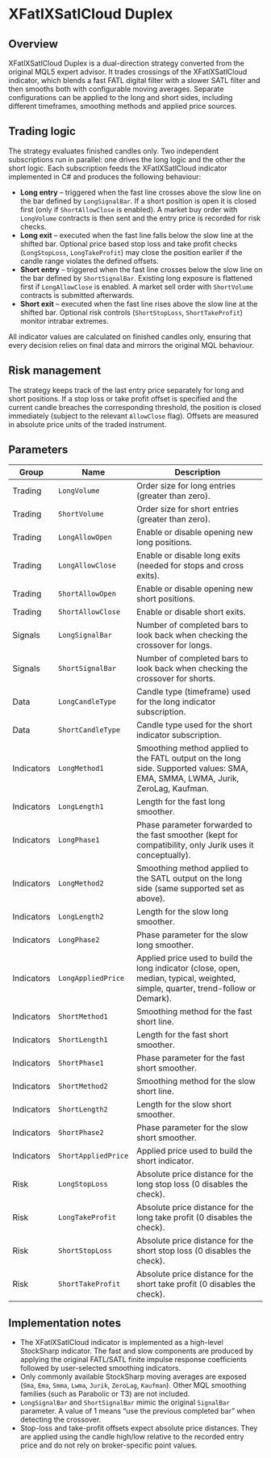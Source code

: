 # XFatlXSatlCloud Duplex

## Overview
XFatlXSatlCloud Duplex is a dual-direction strategy converted from the original MQL5 expert advisor. It trades crossings of the XFatlXSatlCloud indicator, which blends a fast FATL digital filter with a slower SATL filter and then smooths both with configurable moving averages. Separate configurations can be applied to the long and short sides, including different timeframes, smoothing methods and applied price sources.

## Trading logic
The strategy evaluates finished candles only. Two independent subscriptions run in parallel: one drives the long logic and the other the short logic. Each subscription feeds the XFatlXSatlCloud indicator implemented in C# and produces the following behaviour:

- **Long entry** – triggered when the fast line crosses above the slow line on the bar defined by `LongSignalBar`. If a short position is open it is closed first (only if `ShortAllowClose` is enabled). A market buy order with `LongVolume` contracts is then sent and the entry price is recorded for risk checks.
- **Long exit** – executed when the fast line falls below the slow line at the shifted bar. Optional price based stop loss and take profit checks (`LongStopLoss`, `LongTakeProfit`) may close the position earlier if the candle range violates the defined offsets.
- **Short entry** – triggered when the fast line crosses below the slow line on the bar defined by `ShortSignalBar`. Existing long exposure is flattened first if `LongAllowClose` is enabled. A market sell order with `ShortVolume` contracts is submitted afterwards.
- **Short exit** – executed when the fast line rises above the slow line at the shifted bar. Optional risk controls (`ShortStopLoss`, `ShortTakeProfit`) monitor intrabar extremes.

All indicator values are calculated on finished candles only, ensuring that every decision relies on final data and mirrors the original MQL behaviour.

## Risk management
The strategy keeps track of the last entry price separately for long and short positions. If a stop loss or take profit offset is specified and the current candle breaches the corresponding threshold, the position is closed immediately (subject to the relevant `AllowClose` flag). Offsets are measured in absolute price units of the traded instrument.

## Parameters
| Group | Name | Description |
| --- | --- | --- |
| Trading | `LongVolume` | Order size for long entries (greater than zero). |
| Trading | `ShortVolume` | Order size for short entries (greater than zero). |
| Trading | `LongAllowOpen` | Enable or disable opening new long positions. |
| Trading | `LongAllowClose` | Enable or disable long exits (needed for stops and cross exits). |
| Trading | `ShortAllowOpen` | Enable or disable opening new short positions. |
| Trading | `ShortAllowClose` | Enable or disable short exits. |
| Signals | `LongSignalBar` | Number of completed bars to look back when checking the crossover for longs. |
| Signals | `ShortSignalBar` | Number of completed bars to look back when checking the crossover for shorts. |
| Data | `LongCandleType` | Candle type (timeframe) used for the long indicator subscription. |
| Data | `ShortCandleType` | Candle type used for the short indicator subscription. |
| Indicators | `LongMethod1` | Smoothing method applied to the FATL output on the long side. Supported values: SMA, EMA, SMMA, LWMA, Jurik, ZeroLag, Kaufman. |
| Indicators | `LongLength1` | Length for the fast long smoother. |
| Indicators | `LongPhase1` | Phase parameter forwarded to the fast smoother (kept for compatibility, only Jurik uses it conceptually). |
| Indicators | `LongMethod2` | Smoothing method applied to the SATL output on the long side (same supported set as above). |
| Indicators | `LongLength2` | Length for the slow long smoother. |
| Indicators | `LongPhase2` | Phase parameter for the slow long smoother. |
| Indicators | `LongAppliedPrice` | Applied price used to build the long indicator (close, open, median, typical, weighted, simple, quarter, trend-follow or Demark). |
| Indicators | `ShortMethod1` | Smoothing method for the fast short line. |
| Indicators | `ShortLength1` | Length for the fast short smoother. |
| Indicators | `ShortPhase1` | Phase parameter for the fast short smoother. |
| Indicators | `ShortMethod2` | Smoothing method for the slow short line. |
| Indicators | `ShortLength2` | Length for the slow short smoother. |
| Indicators | `ShortPhase2` | Phase parameter for the slow short smoother. |
| Indicators | `ShortAppliedPrice` | Applied price used to build the short indicator. |
| Risk | `LongStopLoss` | Absolute price distance for the long stop loss (0 disables the check). |
| Risk | `LongTakeProfit` | Absolute price distance for the long take profit (0 disables the check). |
| Risk | `ShortStopLoss` | Absolute price distance for the short stop loss (0 disables the check). |
| Risk | `ShortTakeProfit` | Absolute price distance for the short take profit (0 disables the check). |

## Implementation notes
- The XFatlXSatlCloud indicator is implemented as a high-level StockSharp indicator. The fast and slow components are produced by applying the original FATL/SATL finite impulse response coefficients followed by user-selected smoothing indicators.
- Only commonly available StockSharp moving averages are exposed (`Sma`, `Ema`, `Smma`, `Lwma`, `Jurik`, `ZeroLag`, `Kaufman`). Other MQL smoothing families (such as Parabolic or T3) are not included.
- `LongSignalBar` and `ShortSignalBar` mimic the original `SignalBar` parameter. A value of 1 means “use the previous completed bar” when detecting the crossover.
- Stop-loss and take-profit offsets expect absolute price distances. They are applied using the candle high/low relative to the recorded entry price and do not rely on broker-specific point values.
